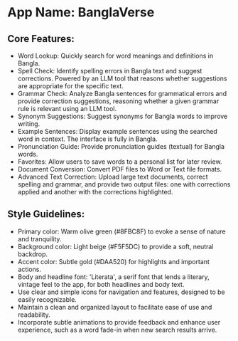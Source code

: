 # **App Name**: BanglaVerse

## Core Features:

- Word Lookup: Quickly search for word meanings and definitions in Bangla.
- Spell Check: Identify spelling errors in Bangla text and suggest corrections. Powered by an LLM tool that reasons whether suggestions are appropriate for the specific text.
- Grammar Check: Analyze Bangla sentences for grammatical errors and provide correction suggestions, reasoning whether a given grammar rule is relevant using an LLM tool.
- Synonym Suggestions: Suggest synonyms for Bangla words to improve writing.
- Example Sentences: Display example sentences using the searched word in context. The interface is fully in Bangla.
- Pronunciation Guide: Provide pronunciation guides (textual) for Bangla words.
- Favorites: Allow users to save words to a personal list for later review.
- Document Conversion: Convert PDF files to Word or Text file formats.
- Advanced Text Correction: Upload large text documents, correct spelling and grammar, and provide two output files: one with corrections applied and another with the corrections highlighted.

## Style Guidelines:

- Primary color: Warm olive green (#8FBC8F) to evoke a sense of nature and tranquility.
- Background color: Light beige (#F5F5DC) to provide a soft, neutral backdrop.
- Accent color: Subtle gold (#DAA520) for highlights and important actions.
- Body and headline font: 'Literata', a serif font that lends a literary, vintage feel to the app, for both headlines and body text.
- Use clear and simple icons for navigation and features, designed to be easily recognizable.
- Maintain a clean and organized layout to facilitate ease of use and readability.
- Incorporate subtle animations to provide feedback and enhance user experience, such as a word fade-in when new search results arrive.